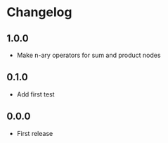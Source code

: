 # Changelog

## 1.0.0

* Make n-ary operators for sum and product nodes

## 0.1.0

* Add first test

## 0.0.0

* First release
